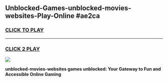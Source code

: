 
## Unblocked-Games-unblocked-movies-websites-Play-Online #ae2ca
<h3>
<a href="https://news.freeplayer.one?title=unblocked-movies-websites&ref=3">CLICK TO PLAY</a></h3>
<hr>

<h3>
<a href="https://news.freeplayer.one?title=unblocked-movies-websites&ref=3">CLICK 2 PLAY</a>
  
</h3>

<a href="https://news.freeplayer.one?title=unblocked-movies-websites&ref=3"><img src="https://clearcache.store/games.png"></a>


**unblocked-movies-websites games unblocked: Your Gateway to Fun and Accessible Online Gaming**
